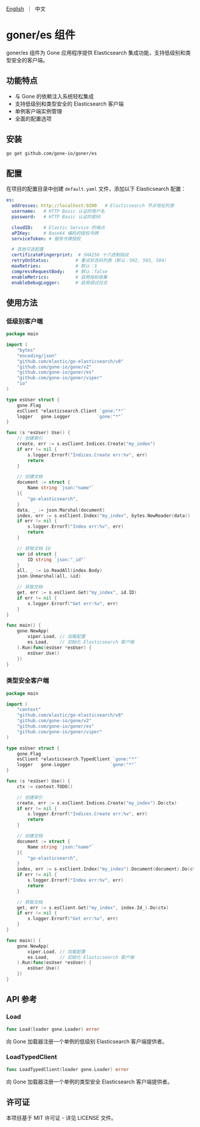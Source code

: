 <p>
    <a href="README.md">English</a>&nbsp ｜&nbsp 中文
</p>

# goner/es 组件

goner/es 组件为 Gone 应用程序提供 Elasticsearch 集成功能，支持低级别和类型安全的客户端。

## 功能特点

- 与 Gone 的依赖注入系统轻松集成
- 支持低级别和类型安全的 Elasticsearch 客户端
- 单例客户端实例管理
- 全面的配置选项

## 安装

```bash
go get github.com/gone-io/goner/es
```

## 配置

在项目的配置目录中创建 `default.yaml` 文件，添加以下 Elasticsearch 配置：

```yaml
es:
  addresses: http://localhost:9200   # Elasticsearch 节点地址列表
  username:   # HTTP Basic 认证的用户名
  password:   # HTTP Basic 认证的密码

  cloudID:    # Elastic Service 的端点
  aPIKey:     # Base64 编码的授权令牌
  serviceToken: # 服务令牌授权

  # 其他可选配置
  certificateFingerprint:  # SHA256 十六进制指纹
  retryOnStatus:          # 重试状态码列表（默认：502, 503, 504）
  maxRetries:             # 默认：3
  compressRequestBody:    # 默认：false
  enableMetrics:          # 启用指标收集
  enableDebugLogger:      # 启用调试日志
```

## 使用方法

### 低级别客户端

```go
package main

import (
    "bytes"
    "encoding/json"
    "github.com/elastic/go-elasticsearch/v8"
    "github.com/gone-io/gone/v2"
    "github.com/gone-io/goner/es"
    "github.com/gone-io/goner/viper"
    "io"
)

type esUser struct {
    gone.Flag
    esClient *elasticsearch.Client `gone:"*"`
    logger   gone.Logger          `gone:"*"`
}

func (s *esUser) Use() {
    // 创建索引
    create, err := s.esClient.Indices.Create("my_index")
    if err != nil {
        s.logger.Errorf("Indices.Create err:%v", err)
        return
    }

    // 创建文档
    document := struct {
        Name string `json:"name"`
    }{
        "go-elasticsearch",
    }
    data, _ := json.Marshal(document)
    index, err := s.esClient.Index("my_index", bytes.NewReader(data))
    if err != nil {
        s.logger.Errorf("Index err:%v", err)
        return
    }

    // 获取文档 ID
    var id struct {
        ID string `json:"_id"`
    }
    all, _ := io.ReadAll(index.Body)
    json.Unmarshal(all, &id)

    // 获取文档
    get, err := s.esClient.Get("my_index", id.ID)
    if err != nil {
        s.logger.Errorf("Get err:%v", err)
    }
}

func main() {
    gone.NewApp(
        viper.Load, // 加载配置
        es.Load,    // 初始化 Elasticsearch 客户端
    ).Run(func(esUser *esUser) {
        esUser.Use()
    })
}
```

### 类型安全客户端

```go
package main

import (
    "context"
    "github.com/elastic/go-elasticsearch/v8"
    "github.com/gone-io/gone/v2"
    "github.com/gone-io/goner/es"
    "github.com/gone-io/goner/viper"
)

type esUser struct {
    gone.Flag
    esClient *elasticsearch.TypedClient `gone:"*"`
    logger   gone.Logger               `gone:"*"`
}

func (s *esUser) Use() {
    ctx := context.TODO()

    // 创建索引
    create, err := s.esClient.Indices.Create("my_index").Do(ctx)
    if err != nil {
        s.logger.Errorf("Indices.Create err:%v", err)
        return
    }

    // 创建文档
    document := struct {
        Name string `json:"name"`
    }{
        "go-elasticsearch",
    }
    index, err := s.esClient.Index("my_index").Document(document).Do(ctx)
    if err != nil {
        s.logger.Errorf("Index err:%v", err)
        return
    }

    // 获取文档
    get, err := s.esClient.Get("my_index", index.Id_).Do(ctx)
    if err != nil {
        s.logger.Errorf("Get err:%v", err)
    }
}

func main() {
    gone.NewApp(
        viper.Load, // 加载配置
        es.Load,    // 初始化 Elasticsearch 客户端
    ).Run(func(esUser *esUser) {
        esUser.Use()
    })
}
```

## API 参考

### Load

```go
func Load(loader gone.Loader) error
```

向 Gone 加载器注册一个单例的低级别 Elasticsearch 客户端提供者。

### LoadTypedClient

```go
func LoadTypedClient(loader gone.Loader) error
```

向 Gone 加载器注册一个单例的类型安全 Elasticsearch 客户端提供者。

## 许可证

本项目基于 MIT 许可证 - 详见 LICENSE 文件。